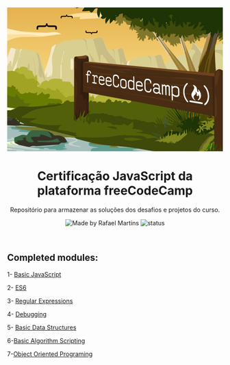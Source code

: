 <h1 align="center">
<br>
  <img src="https://github.com/Djaysson/freeCodeCamp-JavaScript-Algorithms-and-Data-Structures-Certification/blob/master/freecodecamp.png" alt="freeCodeCamp" >
<br>
<br>
Certificação JavaScript da plataforma freeCodeCamp
</h1>

<p align="center">Repositório para armazenar as soluções dos desafios e projetos do curso.</p>

<p align="center">
  <img src="https://img.shields.io/badge/made%20by-Djayson%20Rodrigues-0a0a22?style=flat-square" alt="Made by Rafael Martins">
 
  <img src="https://img.shields.io/badge/status-IN%20PROGRESS-0a0a22?style=flat-square" alt="status">
</p>

<br>

## Completed modules:

1- [Basic JavaScript](01-basic-javascript)

2- [ES6](02-es6)

3- [Regular Expressions](03-regular-expressions)

4- [Debugging](04-debugging)

5- [Basic Data Structures](05-basic-data-structures)

6-[Basic Algorithm Scripting](06-basic-algorithm-scripting)

7-[Object Oriented Programing](07-object-oriented-programing)



